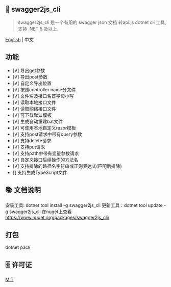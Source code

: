 ﻿## 🦄 swagger2js_cli
> swagger2js_cli 是一个有用的 swagger json 文档 转api.js dotnet cli 工具, 支持 .NET 5 及以上.

<a href="README.zh-CN.md">English</a> |  <span>中文</span>

## 功能
- [√] 导出get参数
- [√] 导出post参数
- [√] 自定义导出位置
- [√] 按照controller name分文件
- [√] 文件名及接口名首字母小写
- [√] 读取本地接口文件
- [√] 读取网络接口文件
- [√] 可下载默认模板
- [√] 生成自动重建bat文件
- [√] 可使用本地自定义razor模板
- [√] 支持post请求中带有query参数
- [√] 支持delete请求
- [√] 支持put请求
- [√] 支持path中带有变量参数请求
- [√] 自定义接口后续操作的方法名
- [√] 支持排除的路径名字符串或正则表达式(匹配后排除)
- [] 支持生成TypeScript文件

## 📚 文档说明
安装工具: dotnet tool install -g swagger2js_cli
更新工具：dotnet tool update -g swagger2js_cli
在nuget上查看 https://www.nuget.org/packages/swagger2js_cli/

## 打包
dotnet pack

## 🗄 许可证

[MIT](LICENSE)